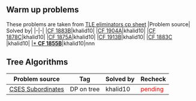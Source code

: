 ## Warm up problems
These problems are taken from [TLE eliminators cp sheet](https://www.tle-eliminators.com/cp-sheet)
|Problem source| Solved by|
|-|-|
|[CF 1883B](https://codeforces.com/problemset/problem/1883/B)|khalid10|
|[CF 1904A](https://codeforces.com/problemset/problem/1904/A)|khalid10|
|[CF 1878C](https://codeforces.com/problemset/problem/1878/C)|khalid10|
|[CF 1875A](https://codeforces.com/problemset/problem/1875/A)|khalid10|
|[CF 1913B](https://codeforces.com/problemset/problem/1913/B)|khalid10|
|[CF 1883C](https://codeforces.com/contest/1883/problem/C)   |khalid10|
|[* **CF 1855B**](https://codeforces.com/problemset/problem/1855/B)|khalid10|nnn

## Tree Algorithms
| Problem source | Tag | Solved by | Recheck |
| --- | --- | --- | --- |
| [CSES Subordinates](https://cses.fi/problemset/task/1674) | DP on tree | khalid10 | <font color="red">pending</font> |

